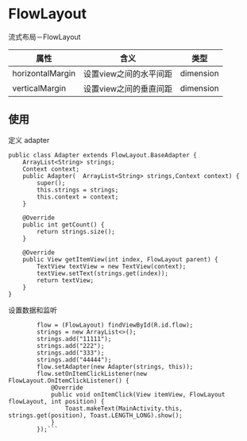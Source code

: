 # FlowLayout
 流式布局－FlowLayout
 
 属性       | 含义           | 类型   |
--------------------|------------------|-----------------------|
horizontalMargin | 设置view之间的水平间距   | dimension   |
verticalMargin       | 设置view之间的垂直间距   | dimension   |

##  使用
 定义 adapter

```
public class Adapter extends FlowLayout.BaseAdapter {
    ArrayList<String> strings;
    Context context;
    public Adapter(  ArrayList<String> strings,Context context) {
        super();
        this.strings = strings;
        this.context = context;
    }

    @Override
    public int getCount() {
        return strings.size();
    }

    @Override
    public View getItemView(int index, FlowLayout parent) {
        TextView textView = new TextView(context);
        textView.setText(strings.get(index));
        return textView;
    }
}

```
设置数据和监听

```
        flow = (FlowLayout) findViewById(R.id.flow);
        strings = new ArrayList<>();
        strings.add("11111");
        strings.add("222");
        strings.add("333");
        strings.add("44444");
        flow.setAdapter(new Adapter(strings, this));
        flow.setOnItemClickListener(new FlowLayout.OnItemClickListener() {
            @Override
            public void onItemClick(View itemView, FlowLayout flowLayout, int position) {
                Toast.makeText(MainActivity.this, strings.get(position), Toast.LENGTH_LONG).show();
            }
        });```